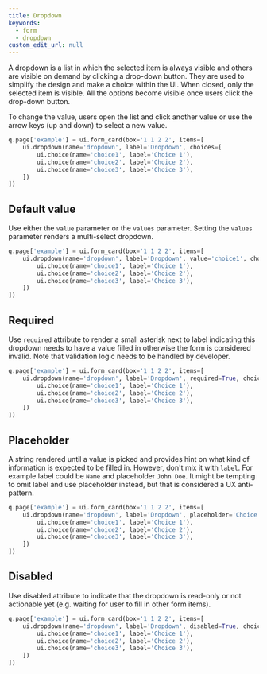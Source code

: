 ```yaml
---
title: Dropdown 
keywords:
  - form
  - dropdown
custom_edit_url: null
---
```


 A dropdown is a list in which the selected item is always visible and others are visible on demand by clicking a drop-down button. They are used to simplify the design and make a choice within the UI.
 When closed, only the selected item is visible. All the options become visible once users click the drop-down button.

 To change the value, users open the list and click another value or use the arrow keys (up and down) to
 select a new value.

```py
q.page['example'] = ui.form_card(box='1 1 2 2', items=[
    ui.dropdown(name='dropdown', label='Dropdown', choices=[
        ui.choice(name='choice1', label='Choice 1'),
        ui.choice(name='choice2', label='Choice 2'),
        ui.choice(name='choice3', label='Choice 3'),
    ])
])
```

## Default value

Use either the `value` parameter or the `values` parameter. Setting the `values` parameter
renders a multi-select dropdown.

```py
q.page['example'] = ui.form_card(box='1 1 2 2', items=[
    ui.dropdown(name='dropdown', label='Dropdown', value='choice1', choices=[
        ui.choice(name='choice1', label='Choice 1'),
        ui.choice(name='choice2', label='Choice 2'),
        ui.choice(name='choice3', label='Choice 3'),
    ])
])
```

## Required

Use `required` attribute to render a small asterisk next to label indicating this dropdown needs
to have a value filled in otherwise the form is considered invalid. Note that validation logic needs
to be handled by developer.

```py
q.page['example'] = ui.form_card(box='1 1 2 2', items=[
    ui.dropdown(name='dropdown', label='Dropdown', required=True, choices=[
        ui.choice(name='choice1', label='Choice 1'),
        ui.choice(name='choice2', label='Choice 2'),
        ui.choice(name='choice3', label='Choice 3'),
    ])
])
```

## Placeholder

A string rendered until a value is picked and provides hint on what kind of information is expected
to be filled in. However, don't mix it with `label`. For example label could be `Name` and
placeholder `John Doe`. It might be tempting to omit label and use placeholder instead, but that
is considered a UX anti-pattern.

```py
q.page['example'] = ui.form_card(box='1 1 2 2', items=[
    ui.dropdown(name='dropdown', label='Dropdown', placeholder='Choice 1', choices=[
        ui.choice(name='choice1', label='Choice 1'),
        ui.choice(name='choice2', label='Choice 2'),
        ui.choice(name='choice3', label='Choice 3'),
    ])
])
```

## Disabled

Use disabled attribute to indicate that the dropdown is read-only or not actionable yet (e.g.
waiting for user to fill in other form items).

```py
q.page['example'] = ui.form_card(box='1 1 2 2', items=[
    ui.dropdown(name='dropdown', label='Dropdown', disabled=True, choices=[
        ui.choice(name='choice1', label='Choice 1'),
        ui.choice(name='choice2', label='Choice 2'),
        ui.choice(name='choice3', label='Choice 3'),
    ])
])
```
